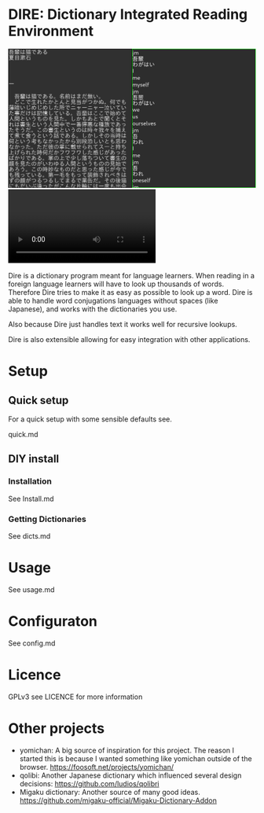 # DIRE: Dictionary Integrated Reading Environment

![basic screenshot](basic_screenshot.png)
![usage video](./sub_demo-2022-01-31_10.26.10.webm)

Dire is a dictionary program meant for language learners. When reading in a
foreign language learners will have to look up thousands of words. Therefore
Dire tries to make it as easy as possible to look up a word. Dire is able to
handle word conjugations languages without spaces (like Japanese), and works with
the dictionaries you use.

Also because Dire just handles text it works well for recursive lookups.

Dire is also extensible allowing for easy integration with other applications.


# Setup

## Quick setup

For a quick setup with some sensible defaults see.

quick.md

## DIY install

### Installation

See Install.md

### Getting Dictionaries

See dicts.md

# Usage

See usage.md

# Configuraton

See config.md


# Licence
GPLv3 see LICENCE for more information


# Other projects
* yomichan: A big source of inspiration for this project. The reason I started this is because I wanted something like yomichan outside of the browser. https://foosoft.net/projects/yomichan/
* qolibi: Another Japanese dictionary which influenced several design decisions: https://github.com/ludios/qolibri
* Migaku dictionary: Another source of many good ideas. https://github.com/migaku-official/Migaku-Dictionary-Addon
